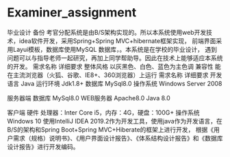# Examiner_assignment
毕业设计 备份
考官分配系统是由B/S架构实现的。所以本系统使用web开发技术，idea软件开发，采用Spring+Spring MVC+hibernate框架实现，
前端界面采用Layui模板，数据库使用MySQL 数据库，。本系统是在学校的毕业设计，
遇到问题可以与指导老师一起研究，再加上同学帮助导。因此在技术上能够适应本系统的开发。
需求名称	详细要求
整体风格	以灰黑色、白色、蓝色为主色调
兼容性	能在主流浏览器（火狐、谷歌、IE8+、360浏览器）上运行
需求名称	详细要求
开发语言	Java
运行环境	Jdk1.8+
数据库	MySql8.0
操作系统	Windows Server 2008

服务器端	数据库	MySql8.0
	WEB服务器	Apache8.0
	Java	8.0

客户端	硬件	处理器：Inter Core i5，内存：4G，硬盘：100G+
	操作系统	Windows 10
使用IntelliJ IDEA 2019.2作为开发工具，使用java作为开发语言，在B/S的架构和Spring Boot+Spring MVC+Hiberate的框架上进行开发，
根据《用户需求（规格）说明书》、《用户界面设计报告》、《体系结构设计报告》和《数据库设计报告》进行开发编码。
